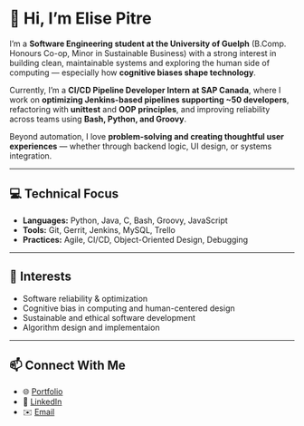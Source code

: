 # 👋 Hi, I’m Elise Pitre

I’m a **Software Engineering student at the University of Guelph** (B.Comp. Honours Co-op, Minor in Sustainable Business) with a strong interest in building clean, maintainable systems and exploring the human side of computing — especially how **cognitive biases shape technology**.

Currently, I’m a **CI/CD Pipeline Developer Intern at SAP Canada**, where I work on **optimizing Jenkins-based pipelines supporting ~50 developers**, refactoring with **unittest** and **OOP principles**, and improving reliability across teams using **Bash, Python, and Groovy**.

Beyond automation, I love **problem-solving and creating thoughtful user experiences** — whether through backend logic, UI design, or systems integration.

---

## 💻 Technical Focus
- **Languages:** Python, Java, C, Bash, Groovy, JavaScript  
- **Tools:** Git, Gerrit, Jenkins, MySQL, Trello  
- **Practices:** Agile, CI/CD, Object-Oriented Design, Debugging  

---

## 🧠 Interests
- Software reliability & optimization  
- Cognitive bias in computing and human-centered design  
- Sustainable and ethical software development
- Algorithm design and implementaion

---

## 📫 Connect With Me
- 🌐 [Portfolio](https://elise-pitre.netlify.app)  
- 💼 [LinkedIn](https://linkedin.com/in/elise-pitre)  
- ✉️ [Email](mailto:pitre@uoguelph.ca)
